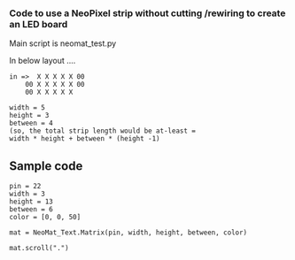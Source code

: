 ### Code to use a NeoPixel strip without cutting /rewiring to create an LED board


Main script is neomat_test.py

In below layout ....

```
in =>  X X X X X 00
    00 X X X X X 00
    00 X X X X X   

width = 5 
height = 3
between = 4
(so, the total strip length would be at-least = 
width * height + between * (height -1)

```

## Sample code
```
pin = 22
width = 3
height = 13
between = 6
color = [0, 0, 50]

mat = NeoMat_Text.Matrix(pin, width, height, between, color)

mat.scroll(".")

```

